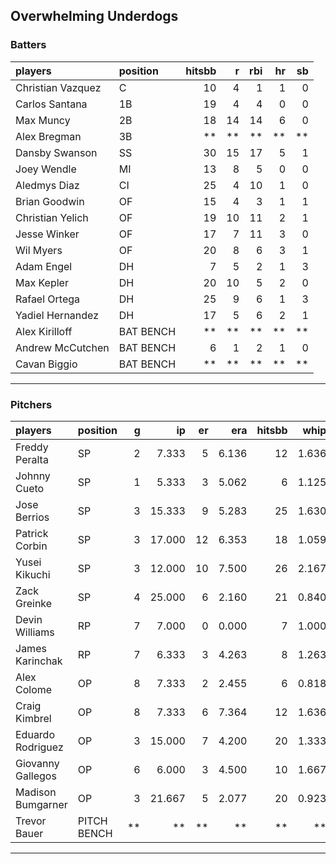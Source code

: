 ## Overwhelming Underdogs

### Batters

 
|players           |position  | hitsbb|  r| rbi| hr| sb| 
|:-----------------|:---------|------:|--:|---:|--:|--:| 
|Christian Vazquez |C         |     10|  4|   1|  1|  0| 
|Carlos Santana    |1B        |     19|  4|   4|  0|  0| 
|Max Muncy         |2B        |     18| 14|  14|  6|  0| 
|Alex Bregman      |3B        |     **| **|  **| **| **| 
|Dansby Swanson    |SS        |     30| 15|  17|  5|  1| 
|Joey Wendle       |MI        |     13|  8|   5|  0|  0| 
|Aledmys Diaz      |CI        |     25|  4|  10|  1|  0| 
|Brian Goodwin     |OF        |     15|  4|   3|  1|  1| 
|Christian Yelich  |OF        |     19| 10|  11|  2|  1| 
|Jesse Winker      |OF        |     17|  7|  11|  3|  0| 
|Wil Myers         |OF        |     20|  8|   6|  3|  1| 
|Adam Engel        |DH        |      7|  5|   2|  1|  3| 
|Max Kepler        |DH        |     20| 10|   5|  2|  0| 
|Rafael Ortega     |DH        |     25|  9|   6|  1|  3| 
|Yadiel Hernandez  |DH        |     17|  5|   6|  2|  1| 
|Alex Kirilloff    |BAT BENCH |     **| **|  **| **| **| 
|Andrew McCutchen  |BAT BENCH |      6|  1|   2|  1|  0| 
|Cavan Biggio      |BAT BENCH |     **| **|  **| **| **| 


* * *

### Pitchers

 
|players           |position    |  g|     ip| er|   era| hitsbb|  whip| so|  w| sv| 
|:-----------------|:-----------|--:|------:|--:|-----:|------:|-----:|--:|--:|--:| 
|Freddy Peralta    |SP          |  2|  7.333|  5| 6.136|     12| 1.636| 10|  1|  0| 
|Johnny Cueto      |SP          |  1|  5.333|  3| 5.062|      6| 1.125|  3|  0|  0| 
|Jose Berrios      |SP          |  3| 15.333|  9| 5.283|     25| 1.630| 12|  0|  0| 
|Patrick Corbin    |SP          |  3| 17.000| 12| 6.353|     18| 1.059| 17|  1|  0| 
|Yusei Kikuchi     |SP          |  3| 12.000| 10| 7.500|     26| 2.167| 13|  0|  0| 
|Zack Greinke      |SP          |  4| 25.000|  6| 2.160|     21| 0.840| 12|  1|  0| 
|Devin Williams    |RP          |  7|  7.000|  0| 0.000|      7| 1.000| 10|  1|  2| 
|James Karinchak   |RP          |  7|  6.333|  3| 4.263|      8| 1.263|  4|  0|  0| 
|Alex Colome       |OP          |  8|  7.333|  2| 2.455|      6| 0.818|  1|  1|  4| 
|Craig Kimbrel     |OP          |  8|  7.333|  6| 7.364|     12| 1.636| 12|  0|  0| 
|Eduardo Rodriguez |OP          |  3| 15.000|  7| 4.200|     20| 1.333| 17|  1|  0| 
|Giovanny Gallegos |OP          |  6|  6.000|  3| 4.500|     10| 1.667|  7|  0|  1| 
|Madison Bumgarner |OP          |  3| 21.667|  5| 2.077|     20| 0.923| 16|  1|  0| 
|Trevor Bauer      |PITCH BENCH | **|     **| **|    **|     **|    **| **| **| **| 


* * *


